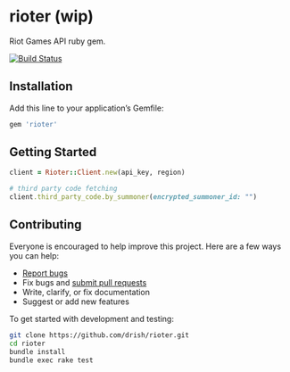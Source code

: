 # rioter (wip)

Riot Games API ruby gem.

[![Build Status](https://travis-ci.org/drish/rioter.svg?branch=master)](https://travis-ci.org/drish/rioter)

## Installation

Add this line to your application’s Gemfile:

```ruby
gem 'rioter'
```

## Getting Started

```ruby
client = Rioter::Client.new(api_key, region)

# third party code fetching
client.third_party_code.by_summoner(encrypted_summoner_id: "")
```


## Contributing

Everyone is encouraged to help improve this project. Here are a few ways you can help:

- [Report bugs](https://github.com/drish/rioter/issues)
- Fix bugs and [submit pull requests](https://github.com/drish/rioter/pulls)
- Write, clarify, or fix documentation
- Suggest or add new features

To get started with development and testing:

```sh
git clone https://github.com/drish/rioter.git
cd rioter
bundle install
bundle exec rake test
```
